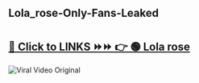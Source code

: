 
 ## Lola_rose-Only-Fans-Leaked

# <h2><a href="https://clipsfans.com/Lola_rose&ref=git">🔗 Click to LINKS ⏩⏩ 👉 🟢 Lola rose </a></h2>

<a href="https://clipsfans.com/Lola_rose&ref=git" rel="nofollow" data-target="animated-image.originalLink"><img src="https://i.ibb.co.com/xMMVF88/686577567.gif" alt="Viral Video Original" style="max-width: 100%; display: inline-block;" data-target="animated-image.originalImage"></a>
